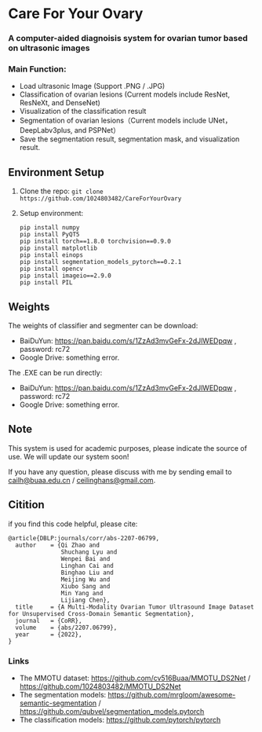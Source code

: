 # Care For Your Ovary

### A computer-aided diagnoisis system for ovarian tumor based on ultrasonic images
### Main Function:
- Load ultrasonic Image (Support .PNG / .JPG)
- Classification of ovarian lesions (Current models include ResNet, ResNeXt, and DenseNet)
- Visualization of the classification result
- Segmentation of ovarian lesions（Current models include UNet，DeepLabv3plus, and PSPNet）
- Save the segmentation result, segmentation mask, and visualization result.

## Environment Setup

1. Clone the repo:
`git clone https://github.com/1024803482/CareForYourOvary` 

2. Setup environment:

    ```
    pip install numpy 
    pip install PyQT5 
    pip install torch==1.8.0 torchvision==0.9.0
    pip install matplotlib
    pip install einops
    pip install segmentation_models_pytorch==0.2.1
    pip install opencv
    pip install imageio==2.9.0
    pip install PIL 
    ```
    
## Weights

The weights of classifier and segmenter can be download: 

- BaiDuYun: https://pan.baidu.com/s/1ZzAd3mvGeFx-2dJlWEDpqw , password: rc72
- Google Drive: something error.

The .EXE can be run directly:

- BaiDuYun: https://pan.baidu.com/s/1ZzAd3mvGeFx-2dJlWEDpqw , password: rc72
- Google Drive: something error.

## Note

This system is used for academic purposes, please indicate the source of use. We will update our system soon!

If you have any question, please discuss with me by sending email to cailh@buaa.edu.cn / ceilinghans@gmail.com.

## Citition
if you find this code helpful, please cite:

  ```
  @article{DBLP:journals/corr/abs-2207-06799,
    author    = {Qi Zhao and
                 Shuchang Lyu and
                 Wenpei Bai and
                 Linghan Cai and
                 Binghao Liu and
                 Meijing Wu and
                 Xiubo Sang and
                 Min Yang and
                 Lijiang Chen},
    title     = {A Multi-Modality Ovarian Tumor Ultrasound Image Dataset for Unsupervised Cross-Domain Semantic Segmentation},
    journal   = {CoRR},
    volume    = {abs/2207.06799},
    year      = {2022},
  }
  ```
  
### Links
- The MMOTU dataset: https://github.com/cv516Buaa/MMOTU_DS2Net / https://github.com/1024803482/MMOTU_DS2Net
- The segmentation models: https://github.com/mrgloom/awesome-semantic-segmentation / https://github.com/qubvel/segmentation_models.pytorch
- The classification models: https://github.com/pytorch/pytorch
